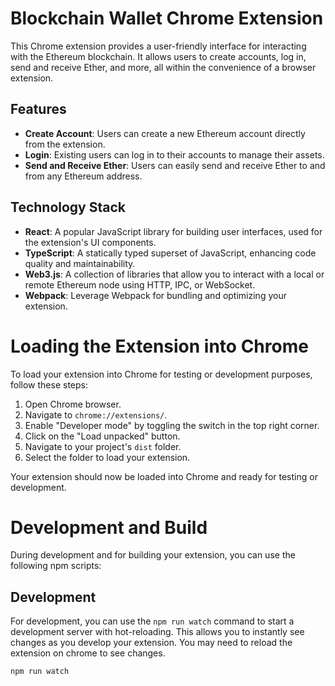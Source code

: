 # Blockchain Wallet Chrome Extension

This Chrome extension provides a user-friendly interface for interacting with the Ethereum blockchain. It allows users to create accounts, log in, send and receive Ether, and more, all within the convenience of a browser extension.

## Features

- **Create Account**: Users can create a new Ethereum account directly from the extension.
- **Login**: Existing users can log in to their accounts to manage their assets.
- **Send and Receive Ether**: Users can easily send and receive Ether to and from any Ethereum address.

## Technology Stack

- **React**: A popular JavaScript library for building user interfaces, used for the extension's UI components.
- **TypeScript**: A statically typed superset of JavaScript, enhancing code quality and maintainability.
- **Web3.js**: A collection of libraries that allow you to interact with a local or remote Ethereum node using HTTP, IPC, or WebSocket.
- **Webpack**: Leverage Webpack for bundling and optimizing your extension.

# Loading the Extension into Chrome

To load your extension into Chrome for testing or development purposes, follow these steps:

1. Open Chrome browser.
2. Navigate to `chrome://extensions/`.
3. Enable "Developer mode" by toggling the switch in the top right corner.
4. Click on the "Load unpacked" button.
5. Navigate to your project's `dist` folder.
6. Select the folder to load your extension.

Your extension should now be loaded into Chrome and ready for testing or development.

# Development and Build

During development and for building your extension, you can use the following npm scripts:

## Development

For development, you can use the `npm run watch` command to start a development server with hot-reloading. This allows you to instantly see changes as you develop your extension. You may need to reload the extension on chrome to see changes.

```bash
npm run watch
```
